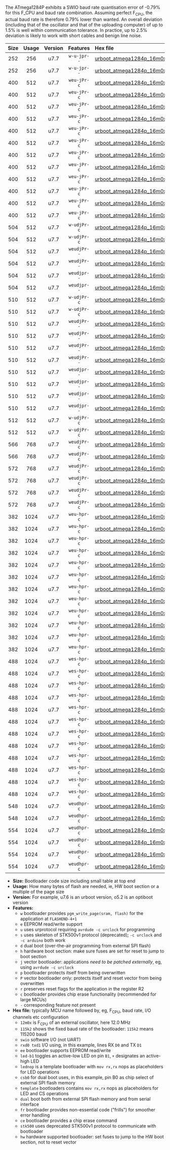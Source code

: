 The ATmega1284P exhibits a SWIO baud rate quantisation error of -0.79% for this F_CPU and baud rate combination. Assuming perfect F<sub>CPU</sub>, the actual baud rate is therefore 0.79% lower than wanted. An overall deviation (including that of the oscillator and that of the uploading computer) of up to 1.5% is well within communication tolerance. In practice, up to 2.5% deviation is likely to work with short cables and benign line noise.

|Size|Usage|Version|Features|Hex file|
|:-:|:-:|:-:|:-:|:--|
|252|256|u7.7|`w-u-jpr--`|[urboot_atmega1284p_16m0x_+576k0_swio_rxd0_txd1.hex](https://raw.githubusercontent.com/stefanrueger/urboot.hex/main/mcus/atmega1284p/external_oscillator/fcpu_16m0x/br_+576k0/urboot_atmega1284p_16m0x_+576k0_swio_rxd0_txd1.hex)|
|252|256|u7.7|`w-u-jpr--`|[urboot_atmega1284p_16m0x_+576k0_swio_rxd2_txd3.hex](https://raw.githubusercontent.com/stefanrueger/urboot.hex/main/mcus/atmega1284p/external_oscillator/fcpu_16m0x/br_+576k0/urboot_atmega1284p_16m0x_+576k0_swio_rxd2_txd3.hex)|
|400|512|u7.7|`weu-jPr-c`|[urboot_atmega1284p_16m0x_+576k0_swio_rxd0_txd1_ee_led+b0_fr_ce.hex](https://raw.githubusercontent.com/stefanrueger/urboot.hex/main/mcus/atmega1284p/external_oscillator/fcpu_16m0x/br_+576k0/urboot_atmega1284p_16m0x_+576k0_swio_rxd0_txd1_ee_led+b0_fr_ce.hex)|
|400|512|u7.7|`weu-jPr-c`|[urboot_atmega1284p_16m0x_+576k0_swio_rxd0_txd1_ee_led+b5_fr_ce.hex](https://raw.githubusercontent.com/stefanrueger/urboot.hex/main/mcus/atmega1284p/external_oscillator/fcpu_16m0x/br_+576k0/urboot_atmega1284p_16m0x_+576k0_swio_rxd0_txd1_ee_led+b5_fr_ce.hex)|
|400|512|u7.7|`weu-jPr-c`|[urboot_atmega1284p_16m0x_+576k0_swio_rxd0_txd1_ee_led+b7_fr_ce.hex](https://raw.githubusercontent.com/stefanrueger/urboot.hex/main/mcus/atmega1284p/external_oscillator/fcpu_16m0x/br_+576k0/urboot_atmega1284p_16m0x_+576k0_swio_rxd0_txd1_ee_led+b7_fr_ce.hex)|
|400|512|u7.7|`weu-jPr-c`|[urboot_atmega1284p_16m0x_+576k0_swio_rxd0_txd1_ee_led+c7_fr_ce.hex](https://raw.githubusercontent.com/stefanrueger/urboot.hex/main/mcus/atmega1284p/external_oscillator/fcpu_16m0x/br_+576k0/urboot_atmega1284p_16m0x_+576k0_swio_rxd0_txd1_ee_led+c7_fr_ce.hex)|
|400|512|u7.7|`weu-jPr-c`|[urboot_atmega1284p_16m0x_+576k0_swio_rxd0_txd1_ee_led+d7_fr_ce.hex](https://raw.githubusercontent.com/stefanrueger/urboot.hex/main/mcus/atmega1284p/external_oscillator/fcpu_16m0x/br_+576k0/urboot_atmega1284p_16m0x_+576k0_swio_rxd0_txd1_ee_led+d7_fr_ce.hex)|
|400|512|u7.7|`weu-jPr-c`|[urboot_atmega1284p_16m0x_+576k0_swio_rxd0_txd1_ee_lednop_fr_ce.hex](https://raw.githubusercontent.com/stefanrueger/urboot.hex/main/mcus/atmega1284p/external_oscillator/fcpu_16m0x/br_+576k0/urboot_atmega1284p_16m0x_+576k0_swio_rxd0_txd1_ee_lednop_fr_ce.hex)|
|400|512|u7.7|`weu-jPr-c`|[urboot_atmega1284p_16m0x_+576k0_swio_rxd2_txd3_ee_led+b0_fr_ce.hex](https://raw.githubusercontent.com/stefanrueger/urboot.hex/main/mcus/atmega1284p/external_oscillator/fcpu_16m0x/br_+576k0/urboot_atmega1284p_16m0x_+576k0_swio_rxd2_txd3_ee_led+b0_fr_ce.hex)|
|400|512|u7.7|`weu-jPr-c`|[urboot_atmega1284p_16m0x_+576k0_swio_rxd2_txd3_ee_led+b5_fr_ce.hex](https://raw.githubusercontent.com/stefanrueger/urboot.hex/main/mcus/atmega1284p/external_oscillator/fcpu_16m0x/br_+576k0/urboot_atmega1284p_16m0x_+576k0_swio_rxd2_txd3_ee_led+b5_fr_ce.hex)|
|400|512|u7.7|`weu-jPr-c`|[urboot_atmega1284p_16m0x_+576k0_swio_rxd2_txd3_ee_led+b7_fr_ce.hex](https://raw.githubusercontent.com/stefanrueger/urboot.hex/main/mcus/atmega1284p/external_oscillator/fcpu_16m0x/br_+576k0/urboot_atmega1284p_16m0x_+576k0_swio_rxd2_txd3_ee_led+b7_fr_ce.hex)|
|400|512|u7.7|`weu-jPr-c`|[urboot_atmega1284p_16m0x_+576k0_swio_rxd2_txd3_ee_led+c7_fr_ce.hex](https://raw.githubusercontent.com/stefanrueger/urboot.hex/main/mcus/atmega1284p/external_oscillator/fcpu_16m0x/br_+576k0/urboot_atmega1284p_16m0x_+576k0_swio_rxd2_txd3_ee_led+c7_fr_ce.hex)|
|400|512|u7.7|`weu-jPr-c`|[urboot_atmega1284p_16m0x_+576k0_swio_rxd2_txd3_ee_led+d7_fr_ce.hex](https://raw.githubusercontent.com/stefanrueger/urboot.hex/main/mcus/atmega1284p/external_oscillator/fcpu_16m0x/br_+576k0/urboot_atmega1284p_16m0x_+576k0_swio_rxd2_txd3_ee_led+d7_fr_ce.hex)|
|400|512|u7.7|`weu-jPr-c`|[urboot_atmega1284p_16m0x_+576k0_swio_rxd2_txd3_ee_lednop_fr_ce.hex](https://raw.githubusercontent.com/stefanrueger/urboot.hex/main/mcus/atmega1284p/external_oscillator/fcpu_16m0x/br_+576k0/urboot_atmega1284p_16m0x_+576k0_swio_rxd2_txd3_ee_lednop_fr_ce.hex)|
|504|512|u7.7|`w-udjPr-c`|[urboot_atmega1284p_16m0x_+576k0_swio_rxd0_txd1_led+c7_csb3_dual_fr_ce.hex](https://raw.githubusercontent.com/stefanrueger/urboot.hex/main/mcus/atmega1284p/external_oscillator/fcpu_16m0x/br_+576k0/urboot_atmega1284p_16m0x_+576k0_swio_rxd0_txd1_led+c7_csb3_dual_fr_ce.hex)|
|504|512|u7.7|`w-udjPr-c`|[urboot_atmega1284p_16m0x_+576k0_swio_rxd2_txd3_led+c7_csb3_dual_fr_ce.hex](https://raw.githubusercontent.com/stefanrueger/urboot.hex/main/mcus/atmega1284p/external_oscillator/fcpu_16m0x/br_+576k0/urboot_atmega1284p_16m0x_+576k0_swio_rxd2_txd3_led+c7_csb3_dual_fr_ce.hex)|
|504|512|u7.7|`weudjPr--`|[urboot_atmega1284p_16m0x_+576k0_swio_rxd0_txd1_ee_led+c7_csb3_dual.hex](https://raw.githubusercontent.com/stefanrueger/urboot.hex/main/mcus/atmega1284p/external_oscillator/fcpu_16m0x/br_+576k0/urboot_atmega1284p_16m0x_+576k0_swio_rxd0_txd1_ee_led+c7_csb3_dual.hex)|
|504|512|u7.7|`weudjPr--`|[urboot_atmega1284p_16m0x_+576k0_swio_rxd2_txd3_ee_led+c7_csb3_dual.hex](https://raw.githubusercontent.com/stefanrueger/urboot.hex/main/mcus/atmega1284p/external_oscillator/fcpu_16m0x/br_+576k0/urboot_atmega1284p_16m0x_+576k0_swio_rxd2_txd3_ee_led+c7_csb3_dual.hex)|
|504|512|u7.7|`weudjpr--`|[urboot_atmega1284p_16m0x_+576k0_swio_rxd0_txd1_ee_led+c7_csb3_dual_fr.hex](https://raw.githubusercontent.com/stefanrueger/urboot.hex/main/mcus/atmega1284p/external_oscillator/fcpu_16m0x/br_+576k0/urboot_atmega1284p_16m0x_+576k0_swio_rxd0_txd1_ee_led+c7_csb3_dual_fr.hex)|
|504|512|u7.7|`weudjpr--`|[urboot_atmega1284p_16m0x_+576k0_swio_rxd2_txd3_ee_led+c7_csb3_dual_fr.hex](https://raw.githubusercontent.com/stefanrueger/urboot.hex/main/mcus/atmega1284p/external_oscillator/fcpu_16m0x/br_+576k0/urboot_atmega1284p_16m0x_+576k0_swio_rxd2_txd3_ee_led+c7_csb3_dual_fr.hex)|
|510|512|u7.7|`w-udjPr-c`|[urboot_atmega1284p_16m0x_+576k0_swio_rxd0_txd1_led+d7_csc7_dual_fr_ce.hex](https://raw.githubusercontent.com/stefanrueger/urboot.hex/main/mcus/atmega1284p/external_oscillator/fcpu_16m0x/br_+576k0/urboot_atmega1284p_16m0x_+576k0_swio_rxd0_txd1_led+d7_csc7_dual_fr_ce.hex)|
|510|512|u7.7|`w-udjPr-c`|[urboot_atmega1284p_16m0x_+576k0_swio_rxd2_txd3_led+d7_csc7_dual_fr_ce.hex](https://raw.githubusercontent.com/stefanrueger/urboot.hex/main/mcus/atmega1284p/external_oscillator/fcpu_16m0x/br_+576k0/urboot_atmega1284p_16m0x_+576k0_swio_rxd2_txd3_led+d7_csc7_dual_fr_ce.hex)|
|510|512|u7.7|`weudjPr--`|[urboot_atmega1284p_16m0x_+576k0_swio_rxd0_txd1_ee_led+d7_csc7_dual.hex](https://raw.githubusercontent.com/stefanrueger/urboot.hex/main/mcus/atmega1284p/external_oscillator/fcpu_16m0x/br_+576k0/urboot_atmega1284p_16m0x_+576k0_swio_rxd0_txd1_ee_led+d7_csc7_dual.hex)|
|510|512|u7.7|`weudjPr--`|[urboot_atmega1284p_16m0x_+576k0_swio_rxd0_txd1_ee_template_dual.hex](https://raw.githubusercontent.com/stefanrueger/urboot.hex/main/mcus/atmega1284p/external_oscillator/fcpu_16m0x/br_+576k0/urboot_atmega1284p_16m0x_+576k0_swio_rxd0_txd1_ee_template_dual.hex)|
|510|512|u7.7|`weudjPr--`|[urboot_atmega1284p_16m0x_+576k0_swio_rxd2_txd3_ee_led+d7_csc7_dual.hex](https://raw.githubusercontent.com/stefanrueger/urboot.hex/main/mcus/atmega1284p/external_oscillator/fcpu_16m0x/br_+576k0/urboot_atmega1284p_16m0x_+576k0_swio_rxd2_txd3_ee_led+d7_csc7_dual.hex)|
|510|512|u7.7|`weudjPr--`|[urboot_atmega1284p_16m0x_+576k0_swio_rxd2_txd3_ee_template_dual.hex](https://raw.githubusercontent.com/stefanrueger/urboot.hex/main/mcus/atmega1284p/external_oscillator/fcpu_16m0x/br_+576k0/urboot_atmega1284p_16m0x_+576k0_swio_rxd2_txd3_ee_template_dual.hex)|
|510|512|u7.7|`weudjpr--`|[urboot_atmega1284p_16m0x_+576k0_swio_rxd0_txd1_ee_led+d7_csc7_dual_fr.hex](https://raw.githubusercontent.com/stefanrueger/urboot.hex/main/mcus/atmega1284p/external_oscillator/fcpu_16m0x/br_+576k0/urboot_atmega1284p_16m0x_+576k0_swio_rxd0_txd1_ee_led+d7_csc7_dual_fr.hex)|
|510|512|u7.7|`weudjpr--`|[urboot_atmega1284p_16m0x_+576k0_swio_rxd0_txd1_ee_template_dual_fr.hex](https://raw.githubusercontent.com/stefanrueger/urboot.hex/main/mcus/atmega1284p/external_oscillator/fcpu_16m0x/br_+576k0/urboot_atmega1284p_16m0x_+576k0_swio_rxd0_txd1_ee_template_dual_fr.hex)|
|510|512|u7.7|`weudjpr--`|[urboot_atmega1284p_16m0x_+576k0_swio_rxd2_txd3_ee_led+d7_csc7_dual_fr.hex](https://raw.githubusercontent.com/stefanrueger/urboot.hex/main/mcus/atmega1284p/external_oscillator/fcpu_16m0x/br_+576k0/urboot_atmega1284p_16m0x_+576k0_swio_rxd2_txd3_ee_led+d7_csc7_dual_fr.hex)|
|510|512|u7.7|`weudjpr--`|[urboot_atmega1284p_16m0x_+576k0_swio_rxd2_txd3_ee_template_dual_fr.hex](https://raw.githubusercontent.com/stefanrueger/urboot.hex/main/mcus/atmega1284p/external_oscillator/fcpu_16m0x/br_+576k0/urboot_atmega1284p_16m0x_+576k0_swio_rxd2_txd3_ee_template_dual_fr.hex)|
|512|512|u7.7|`w-udjPr-c`|[urboot_atmega1284p_16m0x_+576k0_swio_rxd0_txd1_template_dual_fr_ce.hex](https://raw.githubusercontent.com/stefanrueger/urboot.hex/main/mcus/atmega1284p/external_oscillator/fcpu_16m0x/br_+576k0/urboot_atmega1284p_16m0x_+576k0_swio_rxd0_txd1_template_dual_fr_ce.hex)|
|512|512|u7.7|`w-udjPr-c`|[urboot_atmega1284p_16m0x_+576k0_swio_rxd2_txd3_template_dual_fr_ce.hex](https://raw.githubusercontent.com/stefanrueger/urboot.hex/main/mcus/atmega1284p/external_oscillator/fcpu_16m0x/br_+576k0/urboot_atmega1284p_16m0x_+576k0_swio_rxd2_txd3_template_dual_fr_ce.hex)|
|566|768|u7.7|`weudjPr-c`|[urboot_atmega1284p_16m0x_+576k0_swio_rxd0_txd1_ee_led+c7_csb3_dual_fr_ce.hex](https://raw.githubusercontent.com/stefanrueger/urboot.hex/main/mcus/atmega1284p/external_oscillator/fcpu_16m0x/br_+576k0/urboot_atmega1284p_16m0x_+576k0_swio_rxd0_txd1_ee_led+c7_csb3_dual_fr_ce.hex)|
|566|768|u7.7|`weudjPr-c`|[urboot_atmega1284p_16m0x_+576k0_swio_rxd2_txd3_ee_led+c7_csb3_dual_fr_ce.hex](https://raw.githubusercontent.com/stefanrueger/urboot.hex/main/mcus/atmega1284p/external_oscillator/fcpu_16m0x/br_+576k0/urboot_atmega1284p_16m0x_+576k0_swio_rxd2_txd3_ee_led+c7_csb3_dual_fr_ce.hex)|
|572|768|u7.7|`weudjPr-c`|[urboot_atmega1284p_16m0x_+576k0_swio_rxd0_txd1_ee_led+d7_csc7_dual_fr_ce.hex](https://raw.githubusercontent.com/stefanrueger/urboot.hex/main/mcus/atmega1284p/external_oscillator/fcpu_16m0x/br_+576k0/urboot_atmega1284p_16m0x_+576k0_swio_rxd0_txd1_ee_led+d7_csc7_dual_fr_ce.hex)|
|572|768|u7.7|`weudjPr-c`|[urboot_atmega1284p_16m0x_+576k0_swio_rxd0_txd1_ee_template_dual_fr_ce.hex](https://raw.githubusercontent.com/stefanrueger/urboot.hex/main/mcus/atmega1284p/external_oscillator/fcpu_16m0x/br_+576k0/urboot_atmega1284p_16m0x_+576k0_swio_rxd0_txd1_ee_template_dual_fr_ce.hex)|
|572|768|u7.7|`weudjPr-c`|[urboot_atmega1284p_16m0x_+576k0_swio_rxd2_txd3_ee_led+d7_csc7_dual_fr_ce.hex](https://raw.githubusercontent.com/stefanrueger/urboot.hex/main/mcus/atmega1284p/external_oscillator/fcpu_16m0x/br_+576k0/urboot_atmega1284p_16m0x_+576k0_swio_rxd2_txd3_ee_led+d7_csc7_dual_fr_ce.hex)|
|572|768|u7.7|`weudjPr-c`|[urboot_atmega1284p_16m0x_+576k0_swio_rxd2_txd3_ee_template_dual_fr_ce.hex](https://raw.githubusercontent.com/stefanrueger/urboot.hex/main/mcus/atmega1284p/external_oscillator/fcpu_16m0x/br_+576k0/urboot_atmega1284p_16m0x_+576k0_swio_rxd2_txd3_ee_template_dual_fr_ce.hex)|
|382|1024|u7.7|`weu-hpr-c`|[urboot_atmega1284p_16m0x_+576k0_swio_rxd0_txd1_ee_led+b0_fr_ce_hw.hex](https://raw.githubusercontent.com/stefanrueger/urboot.hex/main/mcus/atmega1284p/external_oscillator/fcpu_16m0x/br_+576k0/urboot_atmega1284p_16m0x_+576k0_swio_rxd0_txd1_ee_led+b0_fr_ce_hw.hex)|
|382|1024|u7.7|`weu-hpr-c`|[urboot_atmega1284p_16m0x_+576k0_swio_rxd0_txd1_ee_led+b5_fr_ce_hw.hex](https://raw.githubusercontent.com/stefanrueger/urboot.hex/main/mcus/atmega1284p/external_oscillator/fcpu_16m0x/br_+576k0/urboot_atmega1284p_16m0x_+576k0_swio_rxd0_txd1_ee_led+b5_fr_ce_hw.hex)|
|382|1024|u7.7|`weu-hpr-c`|[urboot_atmega1284p_16m0x_+576k0_swio_rxd0_txd1_ee_led+b7_fr_ce_hw.hex](https://raw.githubusercontent.com/stefanrueger/urboot.hex/main/mcus/atmega1284p/external_oscillator/fcpu_16m0x/br_+576k0/urboot_atmega1284p_16m0x_+576k0_swio_rxd0_txd1_ee_led+b7_fr_ce_hw.hex)|
|382|1024|u7.7|`weu-hpr-c`|[urboot_atmega1284p_16m0x_+576k0_swio_rxd0_txd1_ee_led+c7_fr_ce_hw.hex](https://raw.githubusercontent.com/stefanrueger/urboot.hex/main/mcus/atmega1284p/external_oscillator/fcpu_16m0x/br_+576k0/urboot_atmega1284p_16m0x_+576k0_swio_rxd0_txd1_ee_led+c7_fr_ce_hw.hex)|
|382|1024|u7.7|`weu-hpr-c`|[urboot_atmega1284p_16m0x_+576k0_swio_rxd0_txd1_ee_led+d7_fr_ce_hw.hex](https://raw.githubusercontent.com/stefanrueger/urboot.hex/main/mcus/atmega1284p/external_oscillator/fcpu_16m0x/br_+576k0/urboot_atmega1284p_16m0x_+576k0_swio_rxd0_txd1_ee_led+d7_fr_ce_hw.hex)|
|382|1024|u7.7|`weu-hpr-c`|[urboot_atmega1284p_16m0x_+576k0_swio_rxd0_txd1_ee_lednop_fr_ce_hw.hex](https://raw.githubusercontent.com/stefanrueger/urboot.hex/main/mcus/atmega1284p/external_oscillator/fcpu_16m0x/br_+576k0/urboot_atmega1284p_16m0x_+576k0_swio_rxd0_txd1_ee_lednop_fr_ce_hw.hex)|
|382|1024|u7.7|`weu-hpr-c`|[urboot_atmega1284p_16m0x_+576k0_swio_rxd2_txd3_ee_led+b0_fr_ce_hw.hex](https://raw.githubusercontent.com/stefanrueger/urboot.hex/main/mcus/atmega1284p/external_oscillator/fcpu_16m0x/br_+576k0/urboot_atmega1284p_16m0x_+576k0_swio_rxd2_txd3_ee_led+b0_fr_ce_hw.hex)|
|382|1024|u7.7|`weu-hpr-c`|[urboot_atmega1284p_16m0x_+576k0_swio_rxd2_txd3_ee_led+b5_fr_ce_hw.hex](https://raw.githubusercontent.com/stefanrueger/urboot.hex/main/mcus/atmega1284p/external_oscillator/fcpu_16m0x/br_+576k0/urboot_atmega1284p_16m0x_+576k0_swio_rxd2_txd3_ee_led+b5_fr_ce_hw.hex)|
|382|1024|u7.7|`weu-hpr-c`|[urboot_atmega1284p_16m0x_+576k0_swio_rxd2_txd3_ee_led+b7_fr_ce_hw.hex](https://raw.githubusercontent.com/stefanrueger/urboot.hex/main/mcus/atmega1284p/external_oscillator/fcpu_16m0x/br_+576k0/urboot_atmega1284p_16m0x_+576k0_swio_rxd2_txd3_ee_led+b7_fr_ce_hw.hex)|
|382|1024|u7.7|`weu-hpr-c`|[urboot_atmega1284p_16m0x_+576k0_swio_rxd2_txd3_ee_led+c7_fr_ce_hw.hex](https://raw.githubusercontent.com/stefanrueger/urboot.hex/main/mcus/atmega1284p/external_oscillator/fcpu_16m0x/br_+576k0/urboot_atmega1284p_16m0x_+576k0_swio_rxd2_txd3_ee_led+c7_fr_ce_hw.hex)|
|382|1024|u7.7|`weu-hpr-c`|[urboot_atmega1284p_16m0x_+576k0_swio_rxd2_txd3_ee_led+d7_fr_ce_hw.hex](https://raw.githubusercontent.com/stefanrueger/urboot.hex/main/mcus/atmega1284p/external_oscillator/fcpu_16m0x/br_+576k0/urboot_atmega1284p_16m0x_+576k0_swio_rxd2_txd3_ee_led+d7_fr_ce_hw.hex)|
|382|1024|u7.7|`weu-hpr-c`|[urboot_atmega1284p_16m0x_+576k0_swio_rxd2_txd3_ee_lednop_fr_ce_hw.hex](https://raw.githubusercontent.com/stefanrueger/urboot.hex/main/mcus/atmega1284p/external_oscillator/fcpu_16m0x/br_+576k0/urboot_atmega1284p_16m0x_+576k0_swio_rxd2_txd3_ee_lednop_fr_ce_hw.hex)|
|488|1024|u7.7|`wes-hpr-c`|[urboot_atmega1284p_16m0x_+576k0_swio_rxd0_txd1_ee_led+b0_fr_ce_stk500_hw.hex](https://raw.githubusercontent.com/stefanrueger/urboot.hex/main/mcus/atmega1284p/external_oscillator/fcpu_16m0x/br_+576k0/urboot_atmega1284p_16m0x_+576k0_swio_rxd0_txd1_ee_led+b0_fr_ce_stk500_hw.hex)|
|488|1024|u7.7|`wes-hpr-c`|[urboot_atmega1284p_16m0x_+576k0_swio_rxd0_txd1_ee_led+b5_fr_ce_stk500_hw.hex](https://raw.githubusercontent.com/stefanrueger/urboot.hex/main/mcus/atmega1284p/external_oscillator/fcpu_16m0x/br_+576k0/urboot_atmega1284p_16m0x_+576k0_swio_rxd0_txd1_ee_led+b5_fr_ce_stk500_hw.hex)|
|488|1024|u7.7|`wes-hpr-c`|[urboot_atmega1284p_16m0x_+576k0_swio_rxd0_txd1_ee_led+b7_fr_ce_stk500_hw.hex](https://raw.githubusercontent.com/stefanrueger/urboot.hex/main/mcus/atmega1284p/external_oscillator/fcpu_16m0x/br_+576k0/urboot_atmega1284p_16m0x_+576k0_swio_rxd0_txd1_ee_led+b7_fr_ce_stk500_hw.hex)|
|488|1024|u7.7|`wes-hpr-c`|[urboot_atmega1284p_16m0x_+576k0_swio_rxd0_txd1_ee_led+c7_fr_ce_stk500_hw.hex](https://raw.githubusercontent.com/stefanrueger/urboot.hex/main/mcus/atmega1284p/external_oscillator/fcpu_16m0x/br_+576k0/urboot_atmega1284p_16m0x_+576k0_swio_rxd0_txd1_ee_led+c7_fr_ce_stk500_hw.hex)|
|488|1024|u7.7|`wes-hpr-c`|[urboot_atmega1284p_16m0x_+576k0_swio_rxd0_txd1_ee_led+d7_fr_ce_stk500_hw.hex](https://raw.githubusercontent.com/stefanrueger/urboot.hex/main/mcus/atmega1284p/external_oscillator/fcpu_16m0x/br_+576k0/urboot_atmega1284p_16m0x_+576k0_swio_rxd0_txd1_ee_led+d7_fr_ce_stk500_hw.hex)|
|488|1024|u7.7|`wes-hpr-c`|[urboot_atmega1284p_16m0x_+576k0_swio_rxd0_txd1_ee_lednop_fr_ce_stk500_hw.hex](https://raw.githubusercontent.com/stefanrueger/urboot.hex/main/mcus/atmega1284p/external_oscillator/fcpu_16m0x/br_+576k0/urboot_atmega1284p_16m0x_+576k0_swio_rxd0_txd1_ee_lednop_fr_ce_stk500_hw.hex)|
|488|1024|u7.7|`wes-hpr-c`|[urboot_atmega1284p_16m0x_+576k0_swio_rxd2_txd3_ee_led+b0_fr_ce_stk500_hw.hex](https://raw.githubusercontent.com/stefanrueger/urboot.hex/main/mcus/atmega1284p/external_oscillator/fcpu_16m0x/br_+576k0/urboot_atmega1284p_16m0x_+576k0_swio_rxd2_txd3_ee_led+b0_fr_ce_stk500_hw.hex)|
|488|1024|u7.7|`wes-hpr-c`|[urboot_atmega1284p_16m0x_+576k0_swio_rxd2_txd3_ee_led+b5_fr_ce_stk500_hw.hex](https://raw.githubusercontent.com/stefanrueger/urboot.hex/main/mcus/atmega1284p/external_oscillator/fcpu_16m0x/br_+576k0/urboot_atmega1284p_16m0x_+576k0_swio_rxd2_txd3_ee_led+b5_fr_ce_stk500_hw.hex)|
|488|1024|u7.7|`wes-hpr-c`|[urboot_atmega1284p_16m0x_+576k0_swio_rxd2_txd3_ee_led+b7_fr_ce_stk500_hw.hex](https://raw.githubusercontent.com/stefanrueger/urboot.hex/main/mcus/atmega1284p/external_oscillator/fcpu_16m0x/br_+576k0/urboot_atmega1284p_16m0x_+576k0_swio_rxd2_txd3_ee_led+b7_fr_ce_stk500_hw.hex)|
|488|1024|u7.7|`wes-hpr-c`|[urboot_atmega1284p_16m0x_+576k0_swio_rxd2_txd3_ee_led+c7_fr_ce_stk500_hw.hex](https://raw.githubusercontent.com/stefanrueger/urboot.hex/main/mcus/atmega1284p/external_oscillator/fcpu_16m0x/br_+576k0/urboot_atmega1284p_16m0x_+576k0_swio_rxd2_txd3_ee_led+c7_fr_ce_stk500_hw.hex)|
|488|1024|u7.7|`wes-hpr-c`|[urboot_atmega1284p_16m0x_+576k0_swio_rxd2_txd3_ee_led+d7_fr_ce_stk500_hw.hex](https://raw.githubusercontent.com/stefanrueger/urboot.hex/main/mcus/atmega1284p/external_oscillator/fcpu_16m0x/br_+576k0/urboot_atmega1284p_16m0x_+576k0_swio_rxd2_txd3_ee_led+d7_fr_ce_stk500_hw.hex)|
|488|1024|u7.7|`wes-hpr-c`|[urboot_atmega1284p_16m0x_+576k0_swio_rxd2_txd3_ee_lednop_fr_ce_stk500_hw.hex](https://raw.githubusercontent.com/stefanrueger/urboot.hex/main/mcus/atmega1284p/external_oscillator/fcpu_16m0x/br_+576k0/urboot_atmega1284p_16m0x_+576k0_swio_rxd2_txd3_ee_lednop_fr_ce_stk500_hw.hex)|
|548|1024|u7.7|`weudhpr-c`|[urboot_atmega1284p_16m0x_+576k0_swio_rxd0_txd1_ee_led+c7_csb3_dual_fr_ce_hw.hex](https://raw.githubusercontent.com/stefanrueger/urboot.hex/main/mcus/atmega1284p/external_oscillator/fcpu_16m0x/br_+576k0/urboot_atmega1284p_16m0x_+576k0_swio_rxd0_txd1_ee_led+c7_csb3_dual_fr_ce_hw.hex)|
|548|1024|u7.7|`weudhpr-c`|[urboot_atmega1284p_16m0x_+576k0_swio_rxd2_txd3_ee_led+c7_csb3_dual_fr_ce_hw.hex](https://raw.githubusercontent.com/stefanrueger/urboot.hex/main/mcus/atmega1284p/external_oscillator/fcpu_16m0x/br_+576k0/urboot_atmega1284p_16m0x_+576k0_swio_rxd2_txd3_ee_led+c7_csb3_dual_fr_ce_hw.hex)|
|554|1024|u7.7|`weudhpr-c`|[urboot_atmega1284p_16m0x_+576k0_swio_rxd0_txd1_ee_led+d7_csc7_dual_fr_ce_hw.hex](https://raw.githubusercontent.com/stefanrueger/urboot.hex/main/mcus/atmega1284p/external_oscillator/fcpu_16m0x/br_+576k0/urboot_atmega1284p_16m0x_+576k0_swio_rxd0_txd1_ee_led+d7_csc7_dual_fr_ce_hw.hex)|
|554|1024|u7.7|`weudhpr-c`|[urboot_atmega1284p_16m0x_+576k0_swio_rxd0_txd1_ee_template_dual_fr_ce_hw.hex](https://raw.githubusercontent.com/stefanrueger/urboot.hex/main/mcus/atmega1284p/external_oscillator/fcpu_16m0x/br_+576k0/urboot_atmega1284p_16m0x_+576k0_swio_rxd0_txd1_ee_template_dual_fr_ce_hw.hex)|
|554|1024|u7.7|`weudhpr-c`|[urboot_atmega1284p_16m0x_+576k0_swio_rxd2_txd3_ee_led+d7_csc7_dual_fr_ce_hw.hex](https://raw.githubusercontent.com/stefanrueger/urboot.hex/main/mcus/atmega1284p/external_oscillator/fcpu_16m0x/br_+576k0/urboot_atmega1284p_16m0x_+576k0_swio_rxd2_txd3_ee_led+d7_csc7_dual_fr_ce_hw.hex)|
|554|1024|u7.7|`weudhpr-c`|[urboot_atmega1284p_16m0x_+576k0_swio_rxd2_txd3_ee_template_dual_fr_ce_hw.hex](https://raw.githubusercontent.com/stefanrueger/urboot.hex/main/mcus/atmega1284p/external_oscillator/fcpu_16m0x/br_+576k0/urboot_atmega1284p_16m0x_+576k0_swio_rxd2_txd3_ee_template_dual_fr_ce_hw.hex)|

- **Size:** Bootloader code size including small table at top end
- **Usage:** How many bytes of flash are needed, ie, HW boot section or a multiple of the page size
- **Version:** For example, u7.6 is an urboot version, o5.2 is an optiboot version
- **Features:**
  + `w` bootloader provides `pgm_write_page(sram, flash)` for the application at `FLASHEND-4+1`
  + `e` EEPROM read/write support
  + `u` uses urprotocol requiring `avrdude -c urclock` for programming
  + `s` uses skeleton of STK500v1 protocol (deprecated); `-c urclock` and `-c arduino` both work
  + `d` dual boot (over-the-air programming from external SPI flash)
  + `h` hardware boot section: make sure fuses are set for reset to jump to boot section
  + `j` vector bootloader: applications *need to be patched externally*, eg, using `avrdude -c urclock`
  + `p` bootloader protects itself from being overwritten
  + `P` vector bootloader only: protects itself and reset vector from being overwritten
  + `r` preserves reset flags for the application in the register R2
  + `c` bootloader provides chip erase functionality (recommended for large MCUs)
  + `-` corresponding feature not present
- **Hex file:** typically MCU name followed by, eg, F<sub>CPU</sub>, baud rate, I/O channels etc configuration
  + `12m0x` is F<sub>CPU</sub> of an external oscillator, here 12.0 MHz
  + `115k2` shows the fixed baud rate of the bootloader: `115k2` means 115200 baud
  + `swio` software I/O (not UART)
  + `rxd0 txd1` I/O using, in this example, lines RX `D0` and TX `D1`
  + `ee` bootloader supports EEPROM read/write
  + `led-b1` toggles an active-low LED on pin `B1`, `+` designates an active-high LED
  + `lednop` is a template bootloader with `mov rx,rx` nops as placeholders for LED operations
  + `csb0` for dual boot uses, in this example, pin B0 as chip select of external SPI flash memory
  + `template` bootloaders contains `mov rx,rx` nops as placeholders for LED and CS operations
  + `dual` boot both from external SPI flash memory and from serial interface
  + `fr` bootloader provides non-essential code ("frills") for smoother error handling
  + `ce` bootloader provides a chip erase command
  + `stk500` uses deprecated STK500v1 protocol to communicate with bootloader
  + `hw` hardware supported bootloader: set fuses to jump to the HW boot section, not to reset vector
